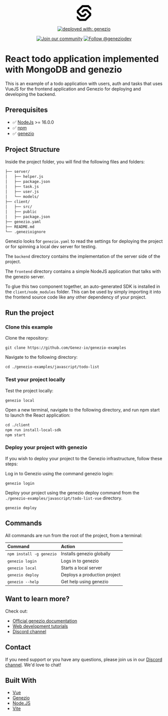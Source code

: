 <div align="center"> <a href="https://genezio.com/"></a>
<img alt="genezio logo" src="https://github.com/genez-io/graphics/raw/HEAD/svg/Icon_Genezio_Black.svg" style="max-height: 50px;">

</div>

<div align="center">

[![deployed with: genezio](https://img.shields.io/badge/deployed_with-genezio-6742c1.svg?labelColor=62C353&style=flat)](https://github.com/genez-io/genezio)

[![Join our community](https://img.shields.io/discord/1024296197575422022?style=social&label=Join%20our%20community%20&logo=discord&labelColor=6A7EC2)](https://discord.gg/uc9H5YKjXv)
[![Follow @geneziodev](https://img.shields.io/twitter/url/https/twitter.com/geneziodev.svg?style=social&label=Follow%20%40geneziodev)](https://twitter.com/geneziodev)

</div>

# React todo application implemented with MongoDB and genezio
This is an example of a todo application with users, auth and tasks that uses VueJS for the frontend application and Genezio for deploying and developing the backend.

## Prerequisites
- ✅ [NodeJs](https://nodejs.org) >= 16.0.0
- ✅ [npm](https://www.npmjs.com/)
- ✅ [genezio](https://genezio.com/)

## Project Structure

Inside the project folder, you will find the following files and folders:

```
├── server/
│   ├── helper.js
│   ├── package.json
│   ├── task.js
│   ├── user.js
│   └── models/
├── client/
│   ├── src/
│   ├── public
│   ├── package.json
├── genezio.yaml
├── README.md
└── .genezioignore
```

Genezio looks for `genezio.yaml` to read the settings for deploying the project or for spinning a local dev server for testing.

The `backend` directory contains the implementation of the server side of the project.

The `frontend` directory contains a simple NodeJS application that talks with the genezio server.

To glue this two component together, an auto-generated SDK is installed in the `client/node_modules` folder.
This can be used by simply importing it into the frontend source code like any other dependency of your project.

## Run the project

### Clone this example

Clone the repository:

```
git clone https://github.com/Genez-io/genezio-examples
```

Navigate to the following directory:
```
cd ./genezio-examples/javascript/todo-list
```

### Test your project locally

Test the project locally:
```
genezio local
```

Open a new terminal, navigate to the following directory, and run npm start to launch the React application:
```
cd ./client
npm run install-local-sdk
npm start
```

### Deploy your project with genezio

If you wish to deploy your project to the Genezio infrastructure, follow these steps:

Log in to Genezio using the command genezio login:
```
genezio login
```

Deploy your project using the genezio deploy command from the ``./genezio-examples/javascript/todo-list-vue`` directory.
```
genezio deploy
```


## Commands

All commands are run from the root of the project, from a terminal:


| Command                   | Action                                           |
| :------------------------ | :----------------------------------------------- |
| `npm install -g genezio`  | Installs genezio globally                        |
| `genezio login`           | Logs in to genezio                               |
| `genezio local`           | Starts a local server                            |
| `genezio deploy`          | Deploys a production project                     |
| `genezio --help`          | Get help using genezio                           |


## Want to learn more?

Check out:
- [Official genezio documentation](https://genezio.com/docs)
- [Web development tutorials](https://genezio.com/blog)
- [Discord channel](https://discord.gg/uc9H5YKjXv)


## Contact

If you need support or you have any questions, please join us in our [Discord channel](). We'd love to chat!


## Built With
- [Vue](https://vuejs.org/)
- [Genezio](https://genezio.com/)
- [Node.JS](https://nodejs.org/en/)
- [Vite](https://vitejs.dev/)

